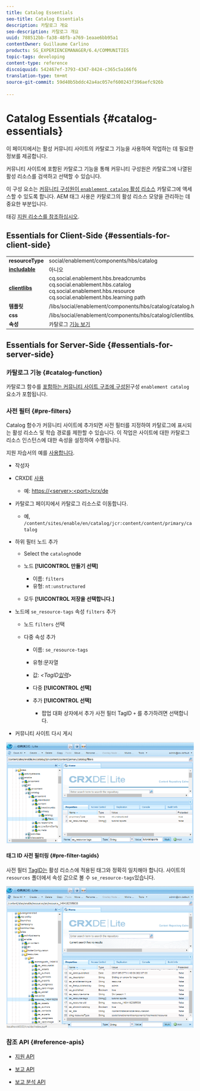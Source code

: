 ```yaml
---
title: Catalog Essentials
seo-title: Catalog Essentials
description: 카탈로그 개요
seo-description: 카탈로그 개요
uuid: 788512bb-fa38-48fb-a769-1eaae6bb95a1
contentOwner: Guillaume Carlino
products: SG_EXPERIENCEMANAGER/6.4/COMMUNITIES
topic-tags: developing
content-type: reference
discoiquuid: 542467ef-3793-4347-8424-c365c5a166f6
translation-type: tm+mt
source-git-commit: 59d40b5bddc42a4ac057ef600243f396aefc926b

---
```



# Catalog Essentials {#catalog-essentials}

이 페이지에서는 활성 커뮤니티 사이트의 카탈로그 기능을 사용하여 작업하는 데 필요한 정보를 제공합니다.

커뮤니티 사이트에 포함된 카탈로그 기능을 통해 커뮤니티 구성원은 카탈로그에 나열된 활성 리소스를 검색하고 선택할 수 있습니다.

이 구성 요소는 [ 커뮤니티 구성원이 `enablement catalog` 활성 리소스](catalog.md) [](resources.md)카탈로그에 액세스할 수 있도록 합니다. AEM 태그 사용은 카탈로그의 활성 리소스 모양을 관리하는 데 중요한 부분입니다.

태깅 [지원 리소스를 참조하십시오](tag-resources.md).

## Essentials for Client-Side {#essentials-for-client-side}

<table> 
 <tbody> 
  <tr> 
   <td> <strong>resourceType</strong></td> 
   <td>social/enablement/components/hbs/catalog</td> 
  </tr> 
  <tr> 
   <td> <a href="scf.md#add-or-include-a-communities-component"><strong>includable</strong></a></td> 
   <td>아니오</td> 
  </tr> 
  <tr> 
   <td> <a href="clientlibs.md"><strong>clientlibs</strong></a></td> 
   <td>cq.social.enablement.hbs.breadcrumbs<br /> cq.social.enablement.hbs.catalog<br /> cq.social.enablement.hbs.resource<br /> cq.social.enablement.hbs.learning path</td> 
  </tr> 
  <tr> 
   <td> <strong>템플릿</strong></td> 
   <td> /libs/social/enablement/components/hbs/catalog/catalog.hbs<br /> </td> 
  </tr> 
  <tr> 
   <td> <strong>css</strong></td> 
   <td> /libs/social/enablement/components/hbs/catalog/clientlibs/catalog.css</td> 
  </tr> 
  <tr> 
   <td><strong> 속성</strong></td> 
   <td>카탈로그 <a href="catalog.md">기능 보기</a></td> 
  </tr> 
 </tbody> 
</table>

## Essentials for Server-Side {#essentials-for-server-side}

### 카탈로그 기능 {#catalog-function}

카탈로그 함수를 [포함하는 커뮤니티 사이트 구조에 구성된](functions.md#catalog-function)구성 `enablement catalog` 요소가 포함됩니다.

### 사전 필터 {#pre-filters}

Catalog 함수가 커뮤니티 사이트에 추가되면 사전 필터를 지정하여 카탈로그에 표시되는 활성 리소스 및 학습 경로를 제한할 수 있습니다. 이 작업은 사이트에 대한 카탈로그 리소스 인스턴스에 대한 속성을 설정하여 수행됩니다.

지원 자습서의 예를 [사용합니다](getting-started-enablement.md).

* 작성자
* CRXDE [사용](../../help/sites-developing/developing-with-crxde-lite.md)

   * 예: [https://&lt;server>:&lt;port>/crx/de](http://localhost:4502/crx/de)

* 카탈로그 페이지에서 카탈로그 리소스로 이동합니다.

   * 예, `/content/sites/enable/en/catalog/jcr:content/content/primary/catalog`

* 하위 필터 노드 추가

   * Select the `catalog`node
   * 노드 **[!UICONTROL 만들기 선택]**

      * 이름: `filters`
      * 유형: `nt:unstructured`
   * 모두 **[!UICONTROL 저장을 선택합니다.]**


* 노드에 `se_resource-tags` 속성 `filters` 추가

   * 노드 `filters` 선택
   * 다중 속성 추가

      * 이름: `se_resource-tags`
      * 유형:문자열
      * 값: *&lt;TagID[입력](#pre-filter-tagids)>*
      * 다중 **[!UICONTROL 선택]**
      * 추가 **[!UICONTROL 선택]**

         * 팝업 대화 상자에서 추가 사전 필터 TagID `+` 를 추가하려면 선택합니다.

* 커뮤니티 사이트 다시 게시

![chlimage_1-189](assets/chlimage_1-189.png)

#### 태그 ID 사전 필터링 {#pre-filter-tagids}

사전 필터 [TagID는](../../help/sites-developing/framework.md#tagid) 활성 리소스에 적용된 태그와 정확히 일치해야 합니다. 사이트의 `resources` 폴더에서 속성 값으로 볼 수 `se_resource-tags`있습니다.

![chlimage_1-190](assets/chlimage_1-190.png)

### 참조 API {#reference-apis}

* [지원 API](https://helpx.adobe.com/experience-manager/6-4/sites/developing/using/reference-materials/javadoc/com/adobe/cq/social/enablement/client/api/package-summary.html)

* [보고 API](https://helpx.adobe.com/experience-manager/6-4/sites/developing/using/reference-materials/javadoc/com/adobe/cq/social/enablement/client/reporting/api/package-summary.html)

* [보고 분석 API](https://helpx.adobe.com/experience-manager/6-4/sites/developing/using/reference-materials/javadoc/com/adobe/cq/social/enablement/client/reporting/analytics/api/package-summary.html)

